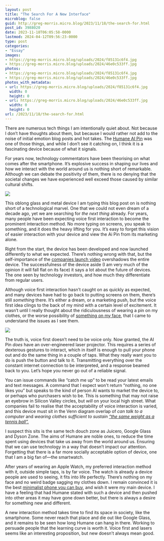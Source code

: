 ```yaml
---
layout: post
title: "The Search For A New Interface"
microblog: false
guid: http://greg-morris.micro.blog/2023/11/18/the-search-for.html
post_id: 3988020
date: 2023-11-18T06:05:58-0000
lastmod: 2024-04-12T09:56:23-0000
type: post
categories:
- "Essay"
images:
- https://greg-morris.micro.blog/uploads/2024/f85131c6f4.jpg
- https://greg-morris.micro.blog/uploads/2024/46e0c533ff.jpg
photos:
- https://greg-morris.micro.blog/uploads/2024/f85131c6f4.jpg
- https://greg-morris.micro.blog/uploads/2024/46e0c533ff.jpg
photos_with_metadata:
- url: https://greg-morris.micro.blog/uploads/2024/f85131c6f4.jpg
  width: 0
  height: 0
- url: https://greg-morris.micro.blog/uploads/2024/46e0c533ff.jpg
  width: 0
  height: 0
url: /2023/11/18/the-search-for.html
---
```

There are numerous tech things I am intentionally quiet about. Not because I don’t have thoughts about them, but because I would rather not add to the noise of initial emotion blog posts and hot takes. The [Humane AI Pin](https://hu.ma.ne/aipin) was one of those things, and while I don’t see it catching on, I think it is a fascinating device because of what it signals.

For years now, technology commentators have been theorising on what comes after the smartphone. It’s explosive success in shaping our lives and how we interact with the world around us is nothing short of remarkable. Although we can debate the positivity of them, there is no denying that the societal changes we have experienced well exceed those caused by similar cultural shifts.

![](https://greg-morris.micro.blog/uploads/2024/f85131c6f4.jpg)

This oblong glass and metal device I am typing this blog post on is nothing short of a technological marvel. One that we could not even dream of a decade ago, yet we are searching for *the next thing* already. For years, many people have been expecting voice first interaction to become the prominent interaction method. No more typing on screens, you speak to something, and it does the heavy lifting for you. It’s easy to forget this vision of easier interaction with your device and view the Ai Pin from its marketing alone.

Right from the start, the device has been developed and now launched differently to what we expected. There’s nothing wrong with that, but the self-importance of the [companies launch video](https://vimeo.com/882968794) overshadows the entire device. The successfulness of the device aside (I am very much of the opinion it will fall flat on its face) it says a lot about the future of devices. The one seen by technology investors, and how much they differentiate from regular users.

Although voice first interaction hasn’t caught on as quickly as expected, and many devices have had to go back to putting screens on them, there’s still *something* there. It’s either a dream, or a marketing push, but the voice first idea clings to the back of my mind with a certain level of excitement. It wasn’t until I really thought about the ridiculousness of wearing a pin on my clothes, or the worse possibility of [something on my face](/2016/10/10/please-dont-put.html), that I came to understand the issues as I see them.

![](https://greg-morris.micro.blog/uploads/2024/46e0c533ff.jpg)

The truth is, voice first doesn’t need to be voice only. Now granted, the AI Pin *does* have an over-engineered laser projector. This requires a series of dexterous gestures to interact, which in itself is enough to pull your phone out and do the same thing in a couple of taps. What they really want you to do is push the button and talk to it. Transmitting everything over the constant internet connection to be interpreted, and a response beamed back to you. Let’s hope you never go out of a reliable signal.

You can issue commands like “catch me up” to be read your latest emails and text messages. A command that I expect won't return “nothing, no one likes you” but speaks to the kind of person AI wants to market the device to, or perhaps who purchasers wish to be. This is something that may not raise an eyebrow in Silicon Valley circles, but *will* on your local high street. What companies fail to realise that the acceptability of voice interaction is varied, and this device must sit in the Venn diagram overlap of *can talk to a computer* and *wearing clothes sufficient to sustain [“the same weight as a tennis ball”.](https://musictech.com/news/gear/humane-ai-pin/#:~:text=It%27s%20a%20small%2C%20square%20device,can%20be%20attached%20to%20clothing.)*

I suspect this sits is the same tech douch zone as Juicero, Google Glass and Dyson Zone. The aims of Humane are noble ones, to reduce the time spent using devices that take us away from the world around us. Ensuring that we can use technology in a way that doesn’t impact our attention. Forgetting that there is a far more socially acceptable option of device, one that I am a big fan of—the smartwatch. 

After years of wearing an Apple Watch, my preferred interaction method with it, outside simple taps, is by far voice. The watch is already a device people are used to seeing, it fits into life perfectly. There’s nothing on my face and no weird badge sagging my clothes down. I remain convinced it is the best [minimalist phone you can buy](/2022/02/10/the-ultimate-minimalist.html), and wish it were my main device. I have a feeling that had Humane stated with such a device and then pushed into other areas it may have gone down better, but there is always a desire for something new and different.

A new interaction method takes time to find its space in society, like the smartphone. Some never reach that place and die out like Google Glass, and it remains to be seen how long Humane can hang in there. Working to persuade people that the learning curve is worth it. Voice first and lasers seems like an interesting proposition, but new doesn’t always mean good. 

